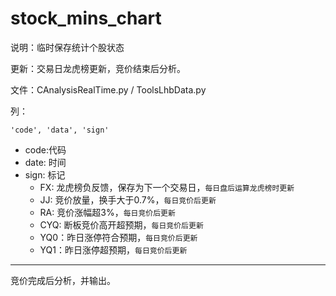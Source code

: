 # stock_mins_chart

说明：临时保存统计个股状态

更新：交易日龙虎榜更新，竞价结束后分析。

文件：CAnalysisRealTime.py / ToolsLhbData.py

列：

```
'code', 'data', 'sign'
```

- code:代码
- date: 时间
- sign: 标记
  - FX: 龙虎榜负反馈，保存为下一个交易日，`每日盘后运算龙虎榜时更新`
  - JJ: 竞价放量，换手大于0.7%，`每日竞价后更新`
  - RA: 竞价涨幅超3%，`每日竞价后更新`
  - CYQ: 断板竞价高开超预期，`每日竞价后更新`
  - YQ0：昨日涨停符合预期，`每日竞价后更新`
  - YQ1：昨日涨停超预期，`每日竞价后更新`

---

竞价完成后分析，并输出。



